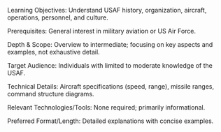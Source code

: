 Learning Objectives: Understand USAF history, organization, aircraft, operations, personnel, and culture.

Prerequisites: General interest in military aviation or US Air Force.

Depth & Scope: Overview to intermediate; focusing on key aspects and examples, not exhaustive detail.

Target Audience: Individuals with limited to moderate knowledge of the USAF.

Technical Details: Aircraft specifications (speed, range), missile ranges, command structure diagrams.

Relevant Technologies/Tools: None required; primarily informational.

Preferred Format/Length: Detailed explanations with concise examples.
